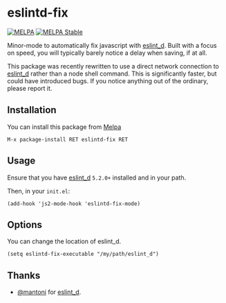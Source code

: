 # eslintd-fix

[![MELPA](https://melpa.org/packages/eslintd-fix-badge.svg)](https://melpa.org/#/eslintd-fix)
[![MELPA Stable](https://stable.melpa.org/packages/eslintd-fix-badge.svg)](https://stable.melpa.org/#/eslintd-fix)

Minor-mode to automatically fix javascript with [eslint_d][]. Built with a focus
on speed, you will typically barely notice a delay when saving, if at all. 

This package was recently rewritten to use a direct network connection to
[eslint_d][] rather than a node shell command. This is significantly faster, but
could have introduced bugs. If you notice anything out of the ordinary, please
report it.

## Installation

You can install this package from [Melpa][]

```
M-x package-install RET eslintd-fix RET
```

## Usage

Ensure that you have [eslint_d][] `5.2.0+` installed and in your path.

Then, in your `init.el`:

```elisp
(add-hook 'js2-mode-hook 'eslintd-fix-mode)
```

## Options

You can change the location of eslint_d. 

```elisp
(setq eslintd-fix-executable "/my/path/eslint_d")
```

## Thanks

* [@mantoni][] for [eslint_d][].

[eslint_d]: https://github.com/mantoni/eslint_d.js
[@mantoni]: https://github.com/mantoni
[Melpa]: http://melpa.milkbox.net/
